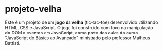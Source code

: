 # projeto-velha
 Este é um projeto de um **jogo da velha** (tic-tac-toe) desenvolvido utilizando HTML, CSS e JavaScript. O jogo foi construído com foco na manipulação do DOM e eventos em JavaScript, como parte das aulas do curso "JavaScript do Básico ao Avançado" ministrado pelo professor Matheus Battisti.
